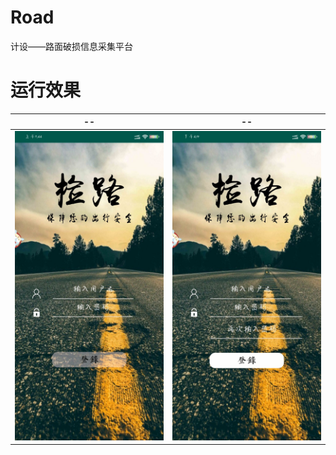# Road
计设——路面破损信息采集平台

# 运行效果



| --                                                | --                                                |
| ------------------------------------------------- | ------------------------------------------------- |
| <img src="./pictures/01.jpg" style="zoom:50%;" /> | <img src="./pictures/02.jpg" style="zoom:50%;" /> |


